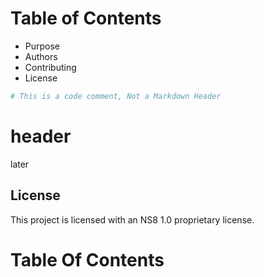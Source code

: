 # Table of Contents

+ Purpose
+ Authors 
+ Contributing
+ License

```bash
# This is a code comment, Not a Markdown Header
```

# header

later

## License

This project is licensed with an NS8 1.0 proprietary license.

# Table Of Contents
